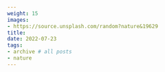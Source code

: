 ```yaml
---
weight: 15
images:
- https://source.unsplash.com/random?nature&19629
title: 
date: 2022-07-23
tags:
- archive # all posts
- nature
---
```


